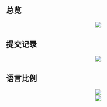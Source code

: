 ##  总览
<div align="center">
  <img src="https://github-readme-stats.vercel.app/api?username=chaguan125&show_icons=true&hide=prs&count_private=true&theme=radical" />
</div>

##  提交记录
<div align="center">
  <img  src="https://github-readme-streak-stats.herokuapp.com/?user=chaguan125&hide=prs&theme=radical" />
</div>

<!-- ##  larave 项目情况
<div align="center">
  <img  src="https://github-readme-stats.vercel.app/api/pin/?username=chaguan125&repo=laravel&theme=radical" />
</div>

##  主项目情况
<div align="center">
  <img src="https://github-readme-stats.vercel.app/api/pin/?username=chaguan125&repo=chaguan125&theme=radical" />
</div> -->

##  语言比例
<div  align="center"> <img src="https://github-readme-stats.vercel.app/api/top-langs/?username=chaguan125&hide=prs&theme=radical" /> </div>

<div align="center"> <img src="https://visitor-badge.glitch.me/badge?page_id=chaguan125" /> </div>

